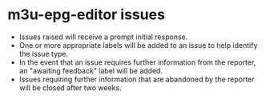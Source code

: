 # m3u-epg-editor issues
* Issues raised will receive a prompt initial response.
* One or more appropriate labels will be added to an issue to help identify the issue type.
* In the event that an issue requires further information from the reporter, an "awaiting feedback" label will be added.
* Issues requiring further information that are abandoned by the reporter will be closed after two weeks.
